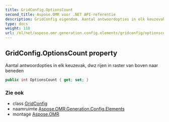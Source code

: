 ```yaml
---
title: GridConfig.OptionsCount
second_title: Aspose.OMR voor .NET API-referentie
description: GridConfig eigendom. Aantal antwoordopties in elk keuzevak dwz rijen in raster van boven naar beneden
type: docs
weight: 110
url: /nl/net/aspose.omr.generation.config.elements/gridconfig/optionscount/
---
```

## GridConfig.OptionsCount property

Aantal antwoordopties in elk keuzevak, dwz rijen in raster van boven naar beneden

```csharp
public int OptionsCount { get; set; }
```

### Zie ook

* class [GridConfig](../)
* naamruimte [Aspose.OMR.Generation.Config.Elements](../../gridconfig/)
* montage [Aspose.OMR](../../../)


